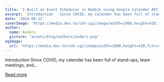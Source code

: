 ```yaml
---
title: 'I Built an Event Scheduler in NodeJs using Google Calendar API 🚀'
excerpt: 'Introduction   Since COVID, my calendar has been full of stand-ups, team meetings, and...'
date: '2024-08-12'
coverImage: 'https://media.dev.to/cdn-cgi/image/width=1000,height=420,fit=cover,gravity=auto,format=auto/https%3A%2F%2Fdev-to-uploads.s3.amazonaws.com%2Fuploads%2Farticles%2Fkuuiumwi68jlfkadb7xt.gif'
author:
  name: Koders
  picture: "assets/blog/authors/koders.png"
ogImage:
  url: 'https://media.dev.to/cdn-cgi/image/width=1000,height=420,fit=cover,gravity=auto,format=auto/https%3A%2F%2Fdev-to-uploads.s3.amazonaws.com%2Fuploads%2Farticles%2Fkuuiumwi68jlfkadb7xt.gif'
---
```


Introduction   Since COVID, my calendar has been full of stand-ups, team meetings, and...

[Read more](https://dev.to/arindam_1729/i-built-an-event-scheduler-in-nodejs-using-google-calendar-api-4c5b)
